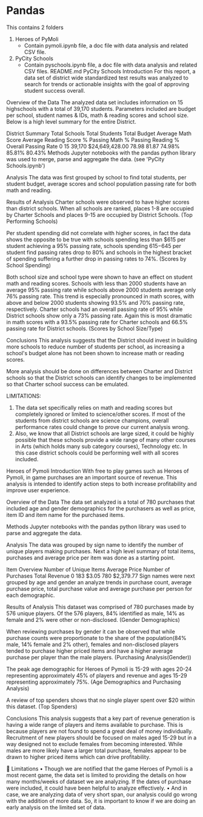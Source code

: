 # Pandas
This contains 2 folders 
1. Heroes of PyMoli
   - Contain pymoli.ipynb file, a doc file with data analysis and related CSV file.
2. PyCity Schools
   - Contain pyschools.ipynb file, a doc file with data analysis and related CSV files.
    README.md
PyCity Schools Introduction
For this report, a data set of district wide standardized test results was analyzed to search for trends or actionable insights with the goal of approving student success overall.

Overview of the Data
The analyzed data set includes information on 15 highschools with a total of 39,170 students. Parameters included are budget per school, student names & IDs, math & reading scores and school size. Below is a high level summary for the entire District.

District Summary
Total Schools	Total Students	Total Budget	Average Math Score	Average Reading Score	% Passing Math	% Passing Reading	% Overall Passing Rate
0	15	39,170	$24,649,428.00	78.98	81.87	74.98%	85.81%	80.43%
Methods
Jupyter notebooks with the pandas python library was used to merge, parse and aggregate the data. (see 'PyCity Schools.ipynb')

Analysis
The data was first grouped by school to find total students, per student budget, average scores and school population passing rate for both math and reading.

Results of Analysis
Charter schools were observed to have higher scores than district schools. When all schools are ranked, places 1-8 are occupied by Charter Schools and places 9-15 are occupied by District Schools. (Top Performing Schools)

Per student spending did not correlate with higher scores, in fact the data shows the opposite to be true with schools spending less than $615 per student achieving a 95% passing rate, schools spending $615-$645 per student find passing rates drop to 80% and schools in the highest bracket of spending suffering a further drop in passing rates to 74%. (Scores by School Spending)

Both school size and school type were shown to have an effect on student math and reading scores. Schools with less than 2000 students have an average 95% passing rate while schools above 2000 students average only 76% passing rate. This trend is especially pronounced in math scores, with above and below 2000 students showing 93.5% and 70% passing rate, respectively. Charter schools had an overall passing rate of 95% while District schools show only a 73% passing rate. Again this is most dramatic in math scores with a 93.5% passing rate for Charter schools and 66.5% passing rate for District schools. (Scores by School Size/Type)

Conclusions
This analysis suggests that the District should invest in building more schools to reduce number of students per school, as increasing a school's budget alone has not been shown to increase math or reading scores.

More analysis should be done on differences between Charter and District schools so that the District schools can identify changes to be implemented so that Charter school success can be emulated.

LIMITATIONS:
1. The data set specifically relies on math and reading scores but completely ignored or limited to science/other scores. If most of the students from district schools are science champions, overall performance rates could change to prove our current analysis wrong.
2. Also, we know that all District schools are large sized, it could be highly possible that these schools provide a wide range of many other courses in Arts (which holds many sub category courses), Technology etc. In this case district schools could be performing well with all scores included.



Heroes of Pymoli Introduction
With free to play games such as Heroes of Pymoli, in game purchases are an important source of revenue. This analysis is intended to identify action steps to both increase profitability and improve user experience.

Overview of the Data
The data set analyzed is a total of 780 purchases that included age and gender demographics for the purchasers as well as price, item ID and item name for the purchased items.

Methods
Jupyter notebooks with the pandas python library was used to parse and aggregate the data.

Analysis
The data was grouped by sign name to identify the number of unique players making purchases. Next a high level summary of total items, purchases and average price per item was done as a starting point.

Item Overview
Number of Unique Items	Average Price	Number of Purchases	Total Revenue
0	183	$3.05	780	$2,379.77
Sign names were next grouped by age and gender an analyze trends in purchase count, average purchase price, total purchase value and average purchase per person for each demographic.

Results of Analysis
This dataset was comprised of 780 purchases made by 576 unique players. Of the 576 players, 84% identified as male, 14% as female and 2% were other or non-disclosed. (Gender Demographics)

When reviewing purchases by gender it can be observed that while purchase counts were proportionate to the share of the population(84% male, 14% female and 2% other), females and non-disclosed players tended to purchase higher priced items and have a higher average purchase per player than the male players. (Purchasing Analysis(Gender))

The peak age demographic for Heroes of Pymoli is 15-29 with ages 20-24 representing approximately 45% of players and revenue and ages 15-29 representing approximately 75%. (Age Demographics and Purchasing Analysis)

A review of top spenders shows that no single player spent over $20 within this dataset. (Top Spenders)

Conclusions
This analysis suggests that a key part of revenue generation is having a wide range of players and items available to purchase. This is because players are not found to spend a great deal of money individually. Recruitment of new players should be focused on males aged 15-29 but in a way designed not to exclude females from becoming interested. While males are more likely have a larger total purchase, females appear to be drawn to higher priced items which can drive profitability.

	Limitations
•	Though we are notified that the game Heroes of Pymoli is a most recent game, the data set is limited to providing the details on how many months/weeks of dataset we are analyzing. If the dates of purchase were included, it could have been helpful to analyze effectively.
•	And in case, we are analyzing data of very short span, our analysis could go wrong with the addition of more data. So, it is important to know if we are doing an early analysis on the limited set of data.
